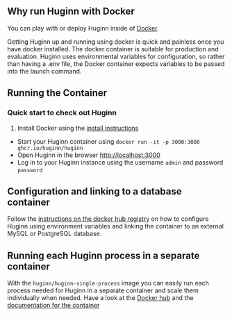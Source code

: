 ## Why run Huginn with Docker

You can play with or deploy Huginn inside of [Docker](https://www.docker.com/).

Getting Huginn up and running using docker is quick and painless once you have docker installed. The docker container is suitable for production and evaluation. Huginn uses environmental variables for configuration, so rather than having a .env file, the Docker container expects variables to be passed into the launch command.

## Running the Container

### Quick start to check out Huginn

1. Install Docker using the [install instructions](https://docs.docker.com/get-docker/)
* Start your Huginn container using `docker run -it -p 3000:3000 ghcr.io/huginn/huginn`
* Open Huginn in the browser [http://localhost:3000](http://localhost:3000)
* Log in to your Huginn instance using the username `admin` and password `password`

## Configuration and linking to a database container

Follow the [instructions on the docker hub registry](https://hub.docker.com/r/huginn/huginn/) on how to configure Huginn using environment variables and linking the container to an external MySQL or PostgreSQL database.

## Running each Huginn process in a separate container

With the `huginn/huginn-single-process` image you can easily run each process needed for Huginn in a separate container and scale them individually when needed. Have a look at the [Docker hub](https://hub.docker.com/r/huginn/huginn-single-process/) and the [documentation for the container](https://github.com/huginn/huginn/tree/master/docker/single-process)
